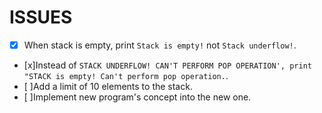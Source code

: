 # ISSUES
- [x] When stack is empty, print `Stack is empty!` not `Stack underflow!`.</br>
- [x]Instead of `STACK UNDERFLOW! CAN'T PERFORM POP OPERATION', print "STACK is empty! Can't perform pop operation.`.</br>
- [ ]Add a limit of 10 elements to the stack.</br>
- [ ]Implement new program's concept into the new one.</br>
